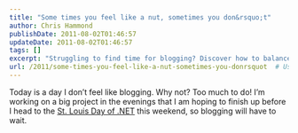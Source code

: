 ```yaml
---
title: "Some times you feel like a nut, sometimes you don&rsquo;t"
author: Chris Hammond
publishDate: 2011-08-02T01:46:57
updateDate: 2011-08-02T01:46:57
tags: []
excerpt: "Struggling to find time for blogging? Discover how to balance your projects and blogging commitments effectively without sacrificing quality content."
url: /2011/some-times-you-feel-like-a-nut-sometimes-you-donrsquot  # Use the generated URL with year
---
```

<p>Today is a day I don’t feel like blogging. Why not? Too much to do! I’m working on a big project in the evenings that I am hoping to finish up before I head to the <a href="https://www.stldodn.com">St. Louis Day of .NET</a> this weekend, so blogging will have to wait.</p>

